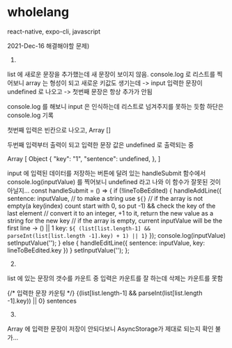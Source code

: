 # wholelang
react-native, expo-cli, javascript

2021-Dec-16
해결해야할 문제)

1. 
list 에 새로운 문장을 추가했는데 새 문장이 보이지 않음.
console.log 로 리스트를 찍어보니 
array 는 형성이 되고 새로운 키값도 생기는데
-> input 입력한 문장이 undefined 로 나오고
-> 첫번째 문장은 항상 추가가 안됨

console.log 를 해보니 input 은 인식하는데 리스트로 넘겨주지를 못하는 듯함
하단은 console.log 기록

첫번째 입력은 빈칸으로 나오고,
Array []

두번째 입력부터 출력이 되고
입력한 문장 값은 undefined 로 출력되는 중

Array [
 Object {
  "key": "1",
  "sentence": undefined,
 },
]

input 에 입력된 데이터를 저장하는 버튼에 달려 있는
handleSubmit 함수에서 console.log(inputValue) 를 찍어보니
undefined 라고 나와 이 함수가 잘못된 것이 아닐지...
const handleSubmit = () => {
        if (!lineToBeEdited) {
            handleAddLine({
                sentence: inputValue,
                // to make a string use `${}`
                // if the array is not empty(a key(index) count start with 0, so put -1) && check the key of the last element
                // convert it to an integer, +1 to it, return the new value as a string for the new key
                // if the array is empty, current inputValue will be the first line -> () || 1
                key: `${ (list[list.length-1] && parseInt(list[list.length -1].key) + 1) || 1}`
            });
             console.log(inputValue)
            setInputValue('');
        } else {
            handleEditLine({
                sentence: inputValue,
                key: lineToBeEdited.key
            })
        }
        setInputValue('');
    };

2.
list 에 있는 문장의 갯수를 카운트 중
입력은 카운트를 잘 하는데 삭제는 카운트를 못함

{/* 입력한 문장 카운팅 */}
<Text style={styles.sumNumber}> {(list[list.length-1] && parseInt(list[list.length -1].key)) || 0} sentences </Text>

3.
Array 에 입력한 문장이 저장이 안되다보니 AsyncStorage가 제대로 되는지 확인 불가...
